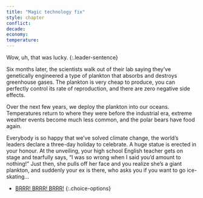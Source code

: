 ```yaml
---
title: "Magic technology fix"
style: chapter
conflict: 
decade: 
economy: 
temperature: 
---
```


Wow, uh, that was lucky.
{:.leader-sentence}

Six months later, the scientists walk out of their lab saying they’ve genetically engineered a type of plankton that absorbs and destroys greenhouse gases. The plankton is very cheap to produce, you can perfectly control its rate of reproduction, and there are zero negative side effects.

Over the next few years, we deploy the plankton into our oceans. Temperatures return to where they were before the industrial era, extreme weather events become much less common, and the polar bears have food again.

Everybody is so happy that we’ve solved climate change, the world’s leaders declare a three-day holiday to celebrate. A huge statue is erected in your honour. At the unveiling, your high school English teacher gets on stage and tearfully says, “I was so wrong when I said you’d amount to nothing!” Just then, she pulls off her face and you realize she’s a giant plankton, and suddenly your ex is there, who asks you if you want to go ice-skating…

- [BRRR! BRRR! BRRR!](chapter_alarm.html)
{:.choice-options}
